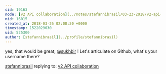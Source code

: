 ```yaml
---
cid: 19163
node: [v2 API collaboration](../notes/stefannibrasil/03-23-2018/v2-api-collaboration)
nid: 16015
created_at: 2018-03-26 02:00:30 +0000
timestamp: 1522029630
uid: 525300
author: [stefannibrasil](../profile/stefannibrasil)
---
```


yes, that would be great, [@sukhbir](/profile/sukhbir) ! Let's articulate on Github, what's your username there?

[stefannibrasil](../profile/stefannibrasil) replying to: [v2 API collaboration](../notes/stefannibrasil/03-23-2018/v2-api-collaboration)

